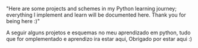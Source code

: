"Here are some projects and schemes in my Python learning journey; everything I implement and learn will be documented here. Thank you for being here :)"

A seguir alguns projetos e esquemas no meu aprendizado em python, tudo que for omplementado e aprendizo ira estar aqui, Obrigado por estar aqui :)
